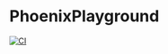 # PhoenixPlayground

[![CI](https://github.com/phoenix-playground/phoenix_playground/actions/workflows/ci.yml/badge.svg)](https://github.com/phoenix-playground/phoenix_playground/actions/workflows/ci.yml)
